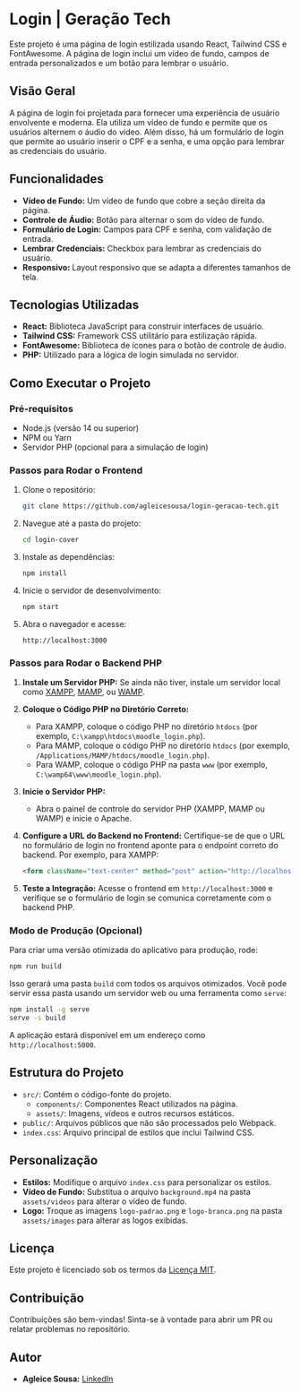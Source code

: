 # Login | Geração Tech

Este projeto é uma página de login estilizada usando React, Tailwind CSS e FontAwesome. A página de login inclui um vídeo de fundo, campos de entrada personalizados e um botão para lembrar o usuário.

## Visão Geral

A página de login foi projetada para fornecer uma experiência de usuário envolvente e moderna. Ela utiliza um vídeo de fundo e permite que os usuários alternem o áudio do vídeo. Além disso, há um formulário de login que permite ao usuário inserir o CPF e a senha, e uma opção para lembrar as credenciais do usuário.

## Funcionalidades

- **Vídeo de Fundo:** Um vídeo de fundo que cobre a seção direita da página.
- **Controle de Áudio:** Botão para alternar o som do vídeo de fundo.
- **Formulário de Login:** Campos para CPF e senha, com validação de entrada.
- **Lembrar Credenciais:** Checkbox para lembrar as credenciais do usuário.
- **Responsivo:** Layout responsivo que se adapta a diferentes tamanhos de tela.

## Tecnologias Utilizadas

- **React:** Biblioteca JavaScript para construir interfaces de usuário.
- **Tailwind CSS:** Framework CSS utilitário para estilização rápida.
- **FontAwesome:** Biblioteca de ícones para o botão de controle de áudio.
- **PHP:** Utilizado para a lógica de login simulada no servidor.

## Como Executar o Projeto

### Pré-requisitos

- Node.js (versão 14 ou superior)
- NPM ou Yarn
- Servidor PHP (opcional para a simulação de login)

### Passos para Rodar o Frontend

1. Clone o repositório:

   ```bash
   git clone https://github.com/agleicesousa/login-geracao-tech.git
   ```

2. Navegue até a pasta do projeto:

   ```bash
   cd login-cover
   ```

3. Instale as dependências:

   ```bash
   npm install
   ```

4. Inicie o servidor de desenvolvimento:

   ```bash
   npm start
   ```

5. Abra o navegador e acesse:

   ```
   http://localhost:3000
   ```

### Passos para Rodar o Backend PHP

1. **Instale um Servidor PHP:** Se ainda não tiver, instale um servidor local como [XAMPP](https://www.apachefriends.org/index.html), [MAMP](https://www.mamp.info/), ou [WAMP](https://www.wampserver.com/).

2. **Coloque o Código PHP no Diretório Correto:**
   - Para XAMPP, coloque o código PHP no diretório `htdocs` (por exemplo, `C:\xampp\htdocs\moodle_login.php`).
   - Para MAMP, coloque o código PHP no diretório `htdocs` (por exemplo, `/Applications/MAMP/htdocs/moodle_login.php`).
   - Para WAMP, coloque o código PHP na pasta `www` (por exemplo, `C:\wamp64\www\moodle_login.php`).

3. **Inicie o Servidor PHP:**
   - Abra o painel de controle do servidor PHP (XAMPP, MAMP ou WAMP) e inicie o Apache.

4. **Configure a URL do Backend no Frontend:** Certifique-se de que o URL no formulário de login no frontend aponte para o endpoint correto do backend. Por exemplo, para XAMPP:

   ```html
   <form className="text-center" method="post" action="http://localhost/login-geracao-tech/moodle_login.php">
   ```

5. **Teste a Integração:** Acesse o frontend em `http://localhost:3000` e verifique se o formulário de login se comunica corretamente com o backend PHP.

### Modo de Produção (Opcional)

Para criar uma versão otimizada do aplicativo para produção, rode:

```bash
npm run build
```

Isso gerará uma pasta `build` com todos os arquivos otimizados. Você pode servir essa pasta usando um servidor web ou uma ferramenta como `serve`:

```bash
npm install -g serve
serve -s build
```

A aplicação estará disponível em um endereço como `http://localhost:5000`.

## Estrutura do Projeto

- `src/`: Contém o código-fonte do projeto.
  - `components/`: Componentes React utilizados na página.
  - `assets/`: Imagens, vídeos e outros recursos estáticos.
- `public/`: Arquivos públicos que não são processados pelo Webpack.
- `index.css`: Arquivo principal de estilos que inclui Tailwind CSS.

## Personalização

- **Estilos:** Modifique o arquivo `index.css` para personalizar os estilos.
- **Vídeo de Fundo:** Substitua o arquivo `background.mp4` na pasta `assets/videos` para alterar o vídeo de fundo.
- **Logo:** Troque as imagens `logo-padrao.png` e `logo-branca.png` na pasta `assets/images` para alterar as logos exibidas.

## Licença

Este projeto é licenciado sob os termos da [Licença MIT](./LICENSE).

## Contribuição

Contribuições são bem-vindas! Sinta-se à vontade para abrir um PR ou relatar problemas no repositório.

## Autor

- **Agleice Sousa:** [LinkedIn](https://www.linkedin.com/in/agleice-sousa/)
